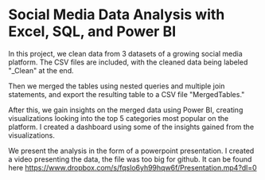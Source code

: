 # Social Media Data Analysis with Excel, SQL, and Power BI

In this project, we clean data from 3 datasets of a growing social media platform. The CSV files are included, with the cleaned data being labeled "_Clean" at the end. 

Then we merged the tables using nested queries and multiple join statements, and export the resulting table to a CSV file "MergedTables."

After this, we gain insights on the merged data using Power BI, creating visualizations looking into the top 5 categories most popular on the platform. I created a dashboard using some of the insights gained from the visualizations.

We present the analysis in the form of a powerpoint presentation. I created a video presenting the data, the file was too big for github. It can be found here https://www.dropbox.com/s/fqslo6yh99hqw6f/Presentation.mp4?dl=0
